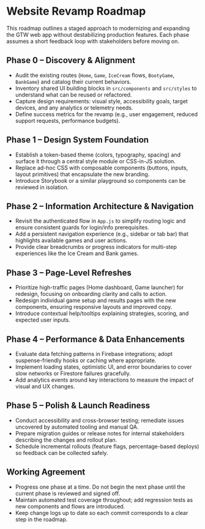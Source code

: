 # Website Revamp Roadmap

This roadmap outlines a staged approach to modernizing and expanding the GTW web app without destabilizing production features. Each phase assumes a short feedback loop with stakeholders before moving on.

## Phase 0 – Discovery & Alignment
- Audit the existing routes (`Home`, `Game`, `IceCream` flows, `BootyGame`, `BankGame`) and catalog their current behaviors.
- Inventory shared UI building blocks in `src/components` and `src/styles` to understand what can be reused or refactored.
- Capture design requirements: visual style, accessibility goals, target devices, and any analytics or telemetry needs.
- Define success metrics for the revamp (e.g., user engagement, reduced support requests, performance budgets).

## Phase 1 – Design System Foundation
- Establish a token-based theme (colors, typography, spacing) and surface it through a central style module or CSS-in-JS solution.
- Replace ad-hoc CSS with composable components (buttons, inputs, layout primitives) that encapsulate the new branding.
- Introduce Storybook or a similar playground so components can be reviewed in isolation.

## Phase 2 – Information Architecture & Navigation
- Revisit the authenticated flow in `App.js` to simplify routing logic and ensure consistent guards for login/info prerequisites.
- Add a persistent navigation experience (e.g., sidebar or tab bar) that highlights available games and user actions.
- Provide clear breadcrumbs or progress indicators for multi-step experiences like the Ice Cream and Bank games.

## Phase 3 – Page-Level Refreshes
- Prioritize high-traffic pages (Home dashboard, Game launcher) for redesign, focusing on onboarding clarity and calls to action.
- Redesign individual game setup and results pages with the new components, ensuring responsive layouts and improved copy.
- Introduce contextual help/tooltips explaining strategies, scoring, and expected user inputs.

## Phase 4 – Performance & Data Enhancements
- Evaluate data fetching patterns in Firebase integrations; adopt suspense-friendly hooks or caching where appropriate.
- Implement loading states, optimistic UI, and error boundaries to cover slow networks or Firestore failures gracefully.
- Add analytics events around key interactions to measure the impact of visual and UX changes.

## Phase 5 – Polish & Launch Readiness
- Conduct accessibility and cross-browser testing; remediate issues uncovered by automated tooling and manual QA.
- Prepare migration guides or release notes for internal stakeholders describing the changes and rollout plan.
- Schedule incremental rollouts (feature flags, percentage-based deploys) so feedback can be collected safely.

## Working Agreement
- Progress one phase at a time. Do not begin the next phase until the current phase is reviewed and signed off.
- Maintain automated test coverage throughout; add regression tests as new components and flows are introduced.
- Keep change logs up to date so each commit corresponds to a clear step in the roadmap.
